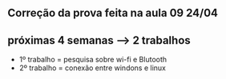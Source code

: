 ## Correção da prova feita na aula 09 24/04 
## próximas 4 semanas --> 2 trabalhos
* 1º trabalho = pesquisa sobre wi-fi e Blutooth
* 2º trabalho = conexão entre windons e linux
 
